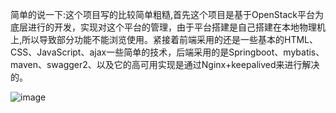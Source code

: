 简单的说一下:这个项目写的比较简单粗糙,首先这个项目是基于OpenStack平台为底层进行的开发，实现对这个平台的管理，由于平台搭建是自己搭建在本地物理机上,所以导致部分功能不能浏览使用。紧接着前端采用的还是一些基本的HTML、CSS、JavaScript、ajax一些简单的技术，后端采用的是Springboot、mybatis、maven、swagger2、以及它的高可用实现是通过Nginx+keepalived来进行解决的。

![image](https://github.com/panguang/MyCloud/tree/master/photos/graduate/登录界面.png)

